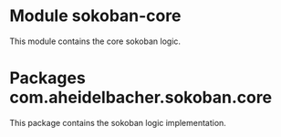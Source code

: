 # Module sokoban-core

This module contains the core sokoban logic.

# Packages com.aheidelbacher.sokoban.core

This package contains the sokoban logic implementation.
